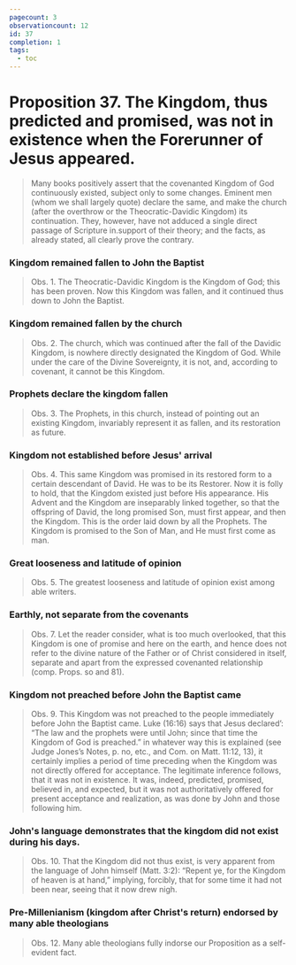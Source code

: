 ```yaml
---
pagecount: 3
observationcount: 12
id: 37
completion: 1
tags:
  - toc
---
```

# Proposition 37. The Kingdom, thus predicted and promised, was not in existence when the Forerunner of Jesus appeared.

>Many books positively assert that the covenanted Kingdom of God continuously existed, subject only to some changes. Eminent men (whom we shall largely quote) declare the same, and make the church (after the overthrow or the Theocratic-Davidic Kingdom) its continuation. They, however, have not adduced a single direct passage of Scripture in.support of their theory; and the facts, as already stated, all clearly prove the contrary.
### Kingdom remained fallen to John the Baptist
>Obs. 1. The Theocratic-Davidic Kingdom is the Kingdom of God; this has been proven. Now this Kingdom was fallen, and it continued thus down to John the Baptist.
### Kingdom remained fallen by the church
>Obs. 2. The church, which was continued after the fall of the Davidic Kingdom, is nowhere directly designated the Kingdom of God. While under the care of the Divine Sovereignty, it is not, and, according to covenant, it cannot be this Kingdom.
### Prophets declare the kingdom fallen
>Obs. 3. The Prophets, in this church, instead of pointing out an existing Kingdom, invariably represent it as fallen, and its restoration as future.
### Kingdom not established before Jesus' arrival
>Obs. 4. This same Kingdom was promised in its restored form to a certain descendant of David. He was to be its Restorer. Now it is folly to hold, that the Kingdom existed just before His appearance. His Advent and the Kingdom are inseparably linked together, so that the offspring of David, the long promised Son, must first appear, and then the Kingdom. This is the order laid down by all the Prophets. The Kingdom is promised to the Son of Man, and He must first come as man.
### Great looseness and latitude of opinion
>Obs. 5. The greatest looseness and latitude of opinion exist among able writers.
### Earthly, not separate from the covenants
>Obs. 7. Let the reader consider, what is too much overlooked, that this Kingdom is one of promise and here on the earth, and hence does not refer to the divine nature of the Father or of Christ considered in itself, separate and apart from the expressed covenanted relationship (comp. Props. so and 81).
### Kingdom not preached before John the Baptist came
>Obs. 9. This Kingdom was not preached to the people immediately before John the Baptist came. Luke (16:16) says that Jesus declared’: “The law and the prophets were until John; since that time the Kingdom of God is preached.” in whatever way this is explained (see Judge Jones’s Notes, p. no, etc., and Com. on Matt. 11:12, 13), it certainly implies a period of time preceding when the Kingdom was not directly offered for acceptance. The legitimate inference follows, that it was not in existence. It was, indeed, predicted, promised, believed in, and expected, but it was not authoritatively offered for present acceptance and realization, as was done by John and those following him.
### John's language demonstrates that the kingdom did not exist during his days.
>Obs. 10. That the Kingdom did not thus exist, is very apparent from the language of John himself (Matt. 3:2): “Repent ye, for the Kingdom of heaven is at hand,” implying, forcibly, that for some time it had not been near, seeing that it now drew nigh.
### Pre-Millenianism (kingdom after Christ's return) endorsed by many able theologians
>Obs. 12. Many able theologians fully indorse our Proposition as a self-evident fact.

